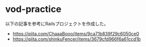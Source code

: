 # vod-practice

以下の記事を参考にRailsプロジェクトを作成した。
- https://qiita.com/ChaaaBooo/items/9ca71b839f29c6050ce0
- https://qiita.com/shinkuFencer/items/3679cfd966f6a61ccd1b
